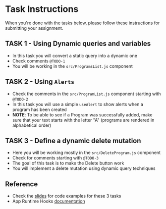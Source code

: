 # Task Instructions

When you're done with the tasks below, please follow these [instructions](../../../resources/set_up_fork.md#how-to-submit-assignments) for submitting your assignment.

## TASK 1 - Using Dynamic queries and variables

- In this task you will convert a static query into a dynamic one
- Check comments `@TODO-1`
- You will be working in the `src/ProgramsList.js` component

## TASK 2 - Using `Alerts`

- Check the comments in the `src/ProgramList.js` component starting with `@TODO-2`
- In this task you will use a simple `useAlert` to show alerts when a program has been created
- **NOTE**: To be able to see if a Program was successfully added, make sure that your text starts with the letter "A" (programs are rendered in alphabetical order)

## TASK 3 - Define a dynamic delete mutation

- Here you will be working mostly in the `src/DeleteProgram.js` component
- Check for comments starting with `@TODO-3`
- The goal of this task is to make the Delete button work
- You will implement a delete mutation using dynamic query techniques

## Reference

- Check the [slides](https://drive.google.com/file/d/1LgLE2uEWeKGp8ik3aeV1gMbLvqqQSxxu/view?usp=sharing) for code examples for these 3 tasks
- App Runtime Hooks [documentation](https://runtime.dhis2.nu/#/hooks/)

